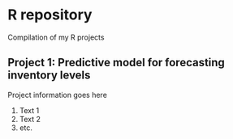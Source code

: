 # R repository
Compilation of my R projects

## Project 1: Predictive model for forecasting inventory levels
Project information goes here
1. Text 1
2. Text 2
3. etc. 
